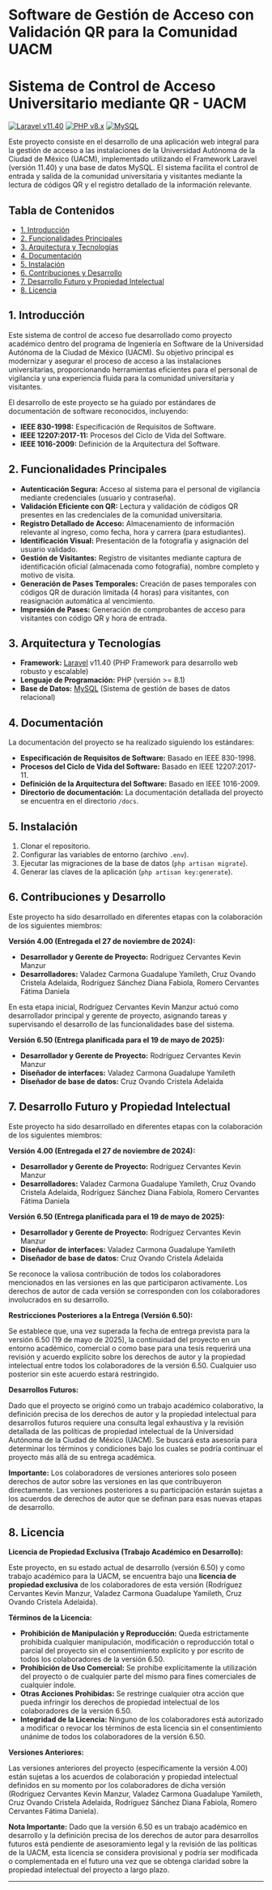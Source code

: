 # Software de Gestión de Acceso con Validación QR para la Comunidad UACM
# Sistema de Control de Acceso Universitario mediante QR - UACM

[![Laravel v11.40](https://img.shields.io/badge/Laravel-11.40-FF2D20?style=flat-square&logo=laravel)](https://laravel.com/)
[![PHP v8.x](https://img.shields.io/badge/PHP->=8.1-777BB4?style=flat-square&logo=php)](https://www.php.net/)
[![MySQL](https://img.shields.io/badge/MySQL-5.7+-4479A1?style=flat-square&logo=mysql)](https://www.mysql.com/)

Este proyecto consiste en el desarrollo de una aplicación web integral para la gestión de acceso a las instalaciones de la Universidad Autónoma de la Ciudad de México (UACM), implementado utilizando el Framework Laravel (versión 11.40) y una base de datos MySQL. El sistema facilita el control de entrada y salida de la comunidad universitaria y visitantes mediante la lectura de códigos QR y el registro detallado de la información relevante.

## Tabla de Contenidos

- [1. Introducción](#1-introducción)
- [2. Funcionalidades Principales](#2-funcionalidades-principales)
- [3. Arquitectura y Tecnologías](#3-arquitectura-y-tecnologías)
- [4. Documentación](#4-documentación)
- [5. Instalación](#5-instalación)
- [6. Contribuciones y Desarrollo](#6-contribuciones-y-desarrollo)
- [7. Desarrollo Futuro y Propiedad Intelectual](#7-desarrollo-futuro-y-propiedad-intelectual)
- [8. Licencia](#8-licencia)

## 1. Introducción

Este sistema de control de acceso fue desarrollado como proyecto académico dentro del programa de Ingeniería en Software de la Universidad Autónoma de la Ciudad de México (UACM). Su objetivo principal es modernizar y asegurar el proceso de acceso a las instalaciones universitarias, proporcionando herramientas eficientes para el personal de vigilancia y una experiencia fluida para la comunidad universitaria y visitantes.

El desarrollo de este proyecto se ha guiado por estándares de documentación de software reconocidos, incluyendo:

* **IEEE 830-1998:** Especificación de Requisitos de Software.
* **IEEE 12207:2017-11:** Procesos del Ciclo de Vida del Software.
* **IEEE 1016-2009:** Definición de la Arquitectura del Software.

## 2. Funcionalidades Principales

* **Autenticación Segura:** Acceso al sistema para el personal de vigilancia mediante credenciales (usuario y contraseña).
* **Validación Eficiente con QR:** Lectura y validación de códigos QR presentes en las credenciales de la comunidad universitaria.
* **Registro Detallado de Acceso:** Almacenamiento de información relevante al ingreso, como fecha, hora y carrera (para estudiantes).
* **Identificación Visual:** Presentación de la fotografía y asignación del usuario validado.
* **Gestión de Visitantes:** Registro de visitantes mediante captura de identificación oficial (almacenada como fotografía), nombre completo y motivo de visita.
* **Generación de Pases Temporales:** Creación de pases temporales con códigos QR de duración limitada (4 horas) para visitantes, con reasignación automática al vencimiento.
* **Impresión de Pases:** Generación de comprobantes de acceso para visitantes con código QR y hora de entrada.

## 3. Arquitectura y Tecnologías

* **Framework:** [Laravel](https://laravel.com/) v11.40 (PHP Framework para desarrollo web robusto y escalable)
* **Lenguaje de Programación:** PHP (versión >= 8.1)
* **Base de Datos:** [MySQL](https://www.mysql.com/) (Sistema de gestión de bases de datos relacional)

## 4. Documentación

La documentación del proyecto se ha realizado siguiendo los estándares:

* **Especificación de Requisitos de Software:** Basado en IEEE 830-1998.
* **Procesos del Ciclo de Vida del Software:** Basado en IEEE 12207:2017-11.
* **Definición de la Arquitectura del Software:** Basado en IEEE 1016-2009.
* **Directorio de documentación:** La documentación detallada del proyecto se encuentra en el directorio `/docs`.

## 5. Instalación

1.  Clonar el repositorio.
2.  Configurar las variables de entorno (archivo `.env`).
3.  Ejecutar las migraciones de la base de datos (`php artisan migrate`).
4.  Generar las claves de la aplicación (`php artisan key:generate`).

## 6. Contribuciones y Desarrollo

Este proyecto ha sido desarrollado en diferentes etapas con la colaboración de los siguientes miembros:

**Versión 4.00 (Entregada el 27 de noviembre de 2024):**

* **Desarrollador y Gerente de Proyecto:** Rodríguez Cervantes Kevin Manzur
* **Desarrolladores:** Valadez Carmona Guadalupe Yamileth, Cruz Ovando Cristela Adelaida, Rodríguez Sánchez Diana Fabiola, Romero Cervantes Fátima Daniela

En esta etapa inicial, Rodríguez Cervantes Kevin Manzur actuó como desarrollador principal y gerente de proyecto, asignando tareas y supervisando el desarrollo de las funcionalidades base del sistema.

**Versión 6.50 (Entrega planificada para el 19 de mayo de 2025):**

* **Desarrollador y Gerente de Proyecto:** Rodríguez Cervantes Kevin Manzur
* **Diseñador de interfaces:** Valadez Carmona Guadalupe Yamileth
* **Diseñador de base de datos:** Cruz Ovando Cristela Adelaida

## 7. Desarrollo Futuro y Propiedad Intelectual

Este proyecto ha sido desarrollado en diferentes etapas con la colaboración de los siguientes miembros:

**Versión 4.00 (Entregada el 27 de noviembre de 2024):**

* **Desarrollador y Gerente de Proyecto:** Rodríguez Cervantes Kevin Manzur
* **Desarrolladores:** Valadez Carmona Guadalupe Yamileth, Cruz Ovando Cristela Adelaida, Rodríguez Sánchez Diana Fabiola, Romero Cervantes Fátima Daniela

**Versión 6.50 (Entrega planificada para el 19 de mayo de 2025):**

* **Desarrollador y Gerente de Proyecto:** Rodríguez Cervantes Kevin Manzur
* **Diseñador de interfaces:** Valadez Carmona Guadalupe Yamileth
* **Diseñador de base de datos:** Cruz Ovando Cristela Adelaida

Se reconoce la valiosa contribución de todos los colaboradores mencionados en las versiones en las que participaron activamente. Los derechos de autor de cada versión se corresponden con los colaboradores involucrados en su desarrollo.

**Restricciones Posteriores a la Entrega (Versión 6.50):**

Se establece que, una vez superada la fecha de entrega prevista para la versión 6.50 (19 de mayo de 2025), la continuidad del proyecto en un entorno académico, comercial o como base para una tesis requerirá una revisión y acuerdo explícito sobre los derechos de autor y la propiedad intelectual entre todos los colaboradores de la versión 6.50. Cualquier uso posterior sin este acuerdo estará restringido.

**Desarrollos Futuros:**

Dado que el proyecto se originó como un trabajo académico colaborativo, la definición precisa de los derechos de autor y la propiedad intelectual para desarrollos futuros requiere una consulta legal exhaustiva y la revisión detallada de las políticas de propiedad intelectual de la Universidad Autónoma de la Ciudad de México (UACM). Se buscará esta asesoría para determinar los términos y condiciones bajo los cuales se podría continuar el proyecto más allá de su entrega académica.

**Importante:** Los colaboradores de versiones anteriores solo poseen derechos de autor sobre las versiones en las que contribuyeron directamente. Las versiones posteriores a su participación estarán sujetas a los acuerdos de derechos de autor que se definan para esas nuevas etapas de desarrollo.

## 8. Licencia

**Licencia de Propiedad Exclusiva (Trabajo Académico en Desarrollo):**

Este proyecto, en su estado actual de desarrollo (versión 6.50) y como trabajo académico para la UACM, se encuentra bajo una **licencia de propiedad exclusiva** de los colaboradores de esta versión (Rodríguez Cervantes Kevin Manzur, Valadez Carmona Guadalupe Yamileth, Cruz Ovando Cristela Adelaida).

**Términos de la Licencia:**

* **Prohibición de Manipulación y Reproducción:** Queda estrictamente prohibida cualquier manipulación, modificación o reproducción total o parcial del proyecto sin el consentimiento explícito y por escrito de todos los colaboradores de la versión 6.50.
* **Prohibición de Uso Comercial:** Se prohíbe explícitamente la utilización del proyecto o de cualquier parte del mismo para fines comerciales de cualquier índole.
* **Otras Acciones Prohibidas:** Se restringe cualquier otra acción que pueda infringir los derechos de propiedad intelectual de los colaboradores de la versión 6.50.
* **Integridad de la Licencia:** Ninguno de los colaboradores está autorizado a modificar o revocar los términos de esta licencia sin el consentimiento unánime de todos los colaboradores de la versión 6.50.

**Versiones Anteriores:**

Las versiones anteriores del proyecto (específicamente la versión 4.00) están sujetas a los acuerdos de colaboración y propiedad intelectual definidos en su momento por los colaboradores de dicha versión (Rodríguez Cervantes Kevin Manzur, Valadez Carmona Guadalupe Yamileth, Cruz Ovando Cristela Adelaida, Rodríguez Sánchez Diana Fabiola, Romero Cervantes Fátima Daniela).

**Nota Importante:** Dado que la versión 6.50 es un trabajo académico en desarrollo y la definición precisa de los derechos de autor para desarrollos futuros está pendiente de asesoramiento legal y la revisión de las políticas de la UACM, esta licencia se considera provisional y podría ser modificada o complementada en el futuro una vez que se obtenga claridad sobre la propiedad intelectual del proyecto a largo plazo.

---


